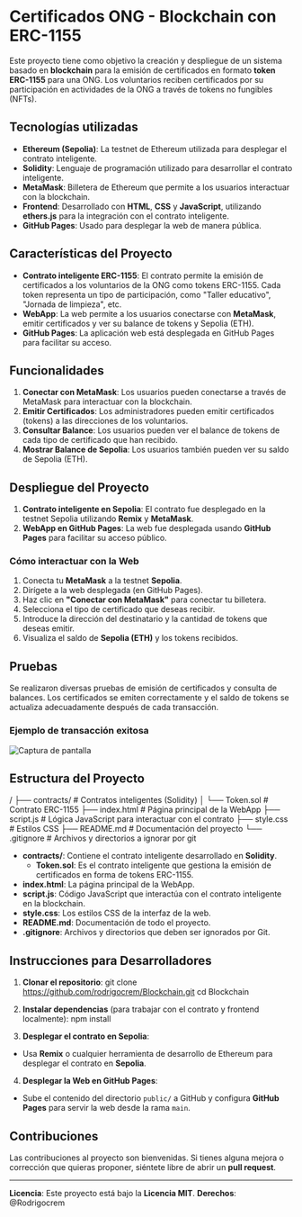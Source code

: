 # Certificados ONG - Blockchain con ERC-1155

Este proyecto tiene como objetivo la creación y despliegue de un sistema basado en **blockchain** para la emisión de certificados en formato **token ERC-1155** para una ONG. Los voluntarios reciben certificados por su participación en actividades de la ONG a través de tokens no fungibles (NFTs).

## Tecnologías utilizadas

- **Ethereum (Sepolia)**: La testnet de Ethereum utilizada para desplegar el contrato inteligente.
- **Solidity**: Lenguaje de programación utilizado para desarrollar el contrato inteligente.
- **MetaMask**: Billetera de Ethereum que permite a los usuarios interactuar con la blockchain.
- **Frontend**: Desarrollado con **HTML**, **CSS** y **JavaScript**, utilizando **ethers.js** para la integración con el contrato inteligente.
- **GitHub Pages**: Usado para desplegar la web de manera pública.

## Características del Proyecto

- **Contrato inteligente ERC-1155**: El contrato permite la emisión de certificados a los voluntarios de la ONG como tokens ERC-1155. Cada token representa un tipo de participación, como "Taller educativo", "Jornada de limpieza", etc.
- **WebApp**: La web permite a los usuarios conectarse con **MetaMask**, emitir certificados y ver su balance de tokens y Sepolia (ETH).
- **GitHub Pages**: La aplicación web está desplegada en GitHub Pages para facilitar su acceso.

## Funcionalidades

1. **Conectar con MetaMask**: Los usuarios pueden conectarse a través de MetaMask para interactuar con la blockchain.
2. **Emitir Certificados**: Los administradores pueden emitir certificados (tokens) a las direcciones de los voluntarios.
3. **Consultar Balance**: Los usuarios pueden ver el balance de tokens de cada tipo de certificado que han recibido.
4. **Mostrar Balance de Sepolia**: Los usuarios también pueden ver su saldo de Sepolia (ETH).

## Despliegue del Proyecto

1. **Contrato inteligente en Sepolia**: El contrato fue desplegado en la testnet Sepolia utilizando **Remix** y **MetaMask**.
2. **WebApp en GitHub Pages**: La web fue desplegada usando **GitHub Pages** para facilitar su acceso público.

### Cómo interactuar con la Web

1. Conecta tu **MetaMask** a la testnet **Sepolia**.
2. Dirígete a la web desplegada (en GitHub Pages).
3. Haz clic en **"Conectar con MetaMask"** para conectar tu billetera.
4. Selecciona el tipo de certificado que deseas recibir.
5. Introduce la dirección del destinatario y la cantidad de tokens que deseas emitir.
6. Visualiza el saldo de **Sepolia (ETH)** y los tokens recibidos.

## Pruebas

Se realizaron diversas pruebas de emisión de certificados y consulta de balances. Los certificados se emiten correctamente y el saldo de tokens se actualiza adecuadamente después de cada transacción.

### Ejemplo de transacción exitosa

![Captura de pantalla](captura.png)

## Estructura del Proyecto
/
├── contracts/ # Contratos inteligentes (Solidity)
│ └── Token.sol # Contrato ERC-1155
├── index.html # Página principal de la WebApp
├── script.js # Lógica JavaScript para interactuar con el contrato
├── style.css # Estilos CSS
├── README.md # Documentación del proyecto
└── .gitignore # Archivos y directorios a ignorar por git

- **contracts/**: Contiene el contrato inteligente desarrollado en **Solidity**.
  - **Token.sol**: Es el contrato inteligente que gestiona la emisión de certificados en forma de tokens ERC-1155.
- **index.html**: La página principal de la WebApp.
- **script.js**: Código JavaScript que interactúa con el contrato inteligente en la blockchain.
- **style.css**: Los estilos CSS de la interfaz de la web.
- **README.md**: Documentación de todo el proyecto.
- **.gitignore**: Archivos y directorios que deben ser ignorados por Git.



## Instrucciones para Desarrolladores

1. **Clonar el repositorio**:
  git clone https://github.com/rodrigocrem/Blockchain.git
  cd Blockchain
2. **Instalar dependencias** (para trabajar con el contrato y frontend localmente):
  npm install

3. **Desplegar el contrato en Sepolia**:
- Usa **Remix** o cualquier herramienta de desarrollo de Ethereum para desplegar el contrato en **Sepolia**.

4. **Desplegar la Web en GitHub Pages**:
- Sube el contenido del directorio `public/` a GitHub y configura **GitHub Pages** para servir la web desde la rama `main`.

## Contribuciones

Las contribuciones al proyecto son bienvenidas. Si tienes alguna mejora o corrección que quieras proponer, siéntete libre de abrir un **pull request**.

---

**Licencia**: Este proyecto está bajo la **Licencia MIT**.
**Derechos**: @Rodrigocrem






